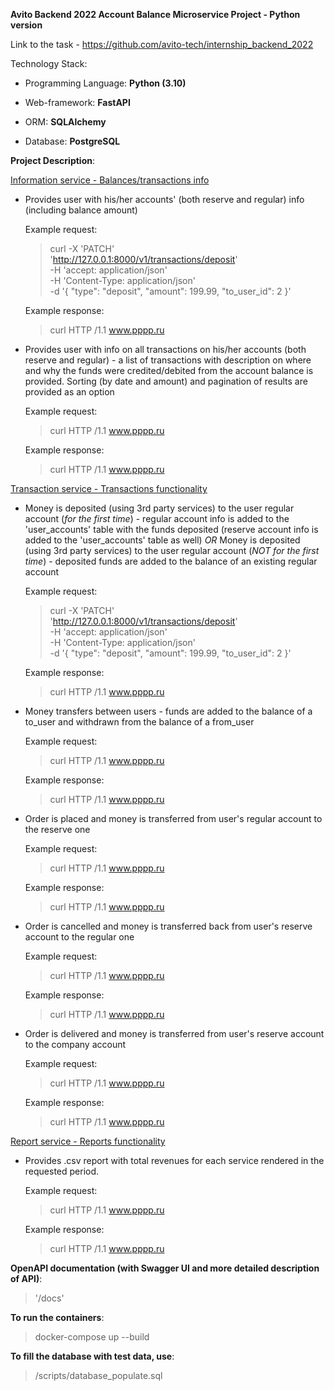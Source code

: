 **Avito Backend 2022 Account Balance Microservice Project - Python version**

Link to the task - https://github.com/avito-tech/internship_backend_2022

Technology Stack:
- Programming Language: **Python (3.10)**

- Web-framework: **FastAPI**

- ORM: **SQLAlchemy**

- Database: **PostgreSQL**



**Project Description**:

<ins>Information service - Balances/transactions info</ins>
- Provides user with his/her accounts' (both reserve and regular) info (including balance amount)

    Example request:
    >curl -X 'PATCH' \
      'http://127.0.0.1:8000/v1/transactions/deposit' \
      -H 'accept: application/json' \
      -H 'Content-Type: application/json' \
      -d '{
      "type": "deposit",
      "amount": 199.99,
      "to_user_id": 2
    }'
    
    Example response:
    >curl HTTP /1.1 www.pppp.ru

- Provides user with info on all transactions on his/her accounts (both reserve and regular) - a list of transactions with description on where and why the funds were credited/debited from the account balance is provided. Sorting (by date and amount) and pagination of results are provided as an option

    Example request:
    >curl HTTP /1.1 www.pppp.ru

    Example response:
    >curl HTTP /1.1 www.pppp.ru

<ins>Transaction service - Transactions functionality</ins>
- Money is deposited (using 3rd party services) to the user regular account (*for the first time*) - regular account info is added to the 'user_accounts' table with the funds deposited (reserve account info is added to the 'user_accounts' table as well)
*OR*
Money is deposited (using 3rd party services) to the user regular account (*NOT for the first time*) - deposited funds are added to the balance of an existing regular account

    Example request:
    >curl -X 'PATCH' \
      'http://127.0.0.1:8000/v1/transactions/deposit' \
      -H 'accept: application/json' \
      -H 'Content-Type: application/json' \
      -d '{
      "type": "deposit",
      "amount": 199.99,
      "to_user_id": 2
    }'
    
    Example response:
    >curl HTTP /1.1 www.pppp.ru

- Money transfers between users - funds are added to the balance of a to_user and withdrawn from the balance of a from_user

    Example request:
    >curl HTTP /1.1 www.pppp.ru
    
    Example response:
    >curl HTTP /1.1 www.pppp.ru

- Order is placed and money is transferred from user's regular account to the reserve one 

    Example request:
    >curl HTTP /1.1 www.pppp.ru
    
    Example response:
    >curl HTTP /1.1 www.pppp.ru

- Order is cancelled and money is transferred back from user's reserve account to the regular one

    Example request:
    >curl HTTP /1.1 www.pppp.ru
    
    Example response:
    >curl HTTP /1.1 www.pppp.ru

- Order is delivered and money is transferred from user's reserve account to the company account

    Example request:
    >curl HTTP /1.1 www.pppp.ru
    
    Example response:
    >curl HTTP /1.1 www.pppp.ru
    
<ins>Report service - Reports functionality</ins>
- Provides .csv report with total revenues for each service rendered in the requested period. 

    Example request:
    >curl HTTP /1.1 www.pppp.ru
    
    Example response:
    >curl HTTP /1.1 www.pppp.ru


**OpenAPI documentation (with Swagger UI and more detailed description of API)**:
>'/docs'

 
**To run the containers**:
> docker-compose up --build

**To fill the database with test data, use**:
> /scripts/database_populate.sql

